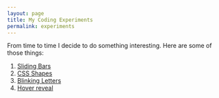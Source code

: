 ```yaml
---
layout: page
title: My Coding Experiments
permalink: experiments
---
```


From time to time I decide to do something interesting. Here are some of those things:

1. [Sliding Bars](sliding.html)
2. [CSS Shapes](border_trick.html)
3. [Blinking Letters](blink.html)
4. [Hover reveal](hover_reveal.html)
